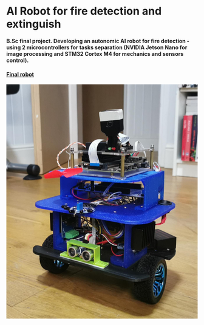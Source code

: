 # AI Robot for fire detection and extinguish
<b>B.Sc final project. Developing an autonomic AI robot for fire detection - using 2 microcontrollers for tasks separation (NVIDIA Jetson Nano for image processing and STM32 Cortex M4 for mechanics and sensors control).</b>


#### <ins>Final robot</ins>
![alt text](https://github.com/pawelgates/AI-Robot-for-fire-detection/blob/main/PICS/robot.JPG)
